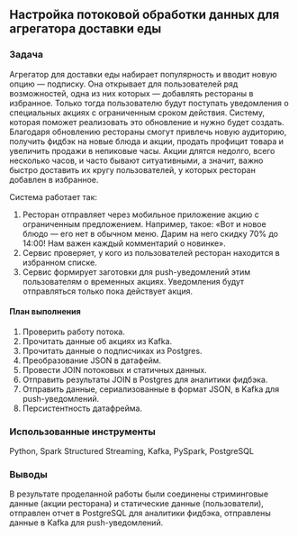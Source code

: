 ## Настройка потоковой обработки данных для агрегатора доставки еды

### Задача

Агрегатор для доставки еды набирает популярность и вводит новую опцию — подписку. Она открывает для пользователей ряд возможностей, одна из них которых — добавлять рестораны в избранное. Только тогда пользователю будут поступать уведомления о специальных акциях с ограниченным сроком действия. Систему, которая поможет реализовать это обновление и нужно будет создать.
Благодаря обновлению рестораны смогут привлечь новую аудиторию, получить фидбэк на новые блюда и акции, продать профицит товара и увеличить продажи в непиковые часы. Акции длятся недолго, всего несколько часов, и часто бывают ситуативными, а значит, важно быстро доставить их кругу пользователей, у которых ресторан добавлен в избранное.  

Система работает так:
1. Ресторан отправляет через мобильное приложение акцию с ограниченным предложением. Например, такое: «Вот и новое блюдо — его нет в обычном меню. Дарим на него скидку 70% до 14:00! Нам важен каждый комментарий о новинке».
2. Сервис проверяет, у кого из пользователей ресторан находится в избранном списке.
3. Сервис формирует заготовки для push-уведомлений этим пользователям о временных акциях. Уведомления будут отправляться только пока действует акция.

#### План выполнения

1. Проверить работу потока.
2. Прочитать данные об акциях из Kafka.
3. Прочитать данные о подписчиках из Postgres.
4. Преобразование JSON в датафейм. 
5. Провести JOIN потоковых и статичных данных.
6. Отправить результаты JOIN в Postgres для аналитики фидбэка.
7. Отправить данные, сериализованные в формат JSON, в Kafka для push-уведомлений.
8. Персистентность датафрейма.

### Использованные инструменты
Python, Spark Structured Streaming, Kafka, PySpark, PostgreSQL

### Выводы
В результате проделанной работы были соединены стриминговые данные (акции ресторана) и статические данные (пользователи), отправлен отчет в PostgreSQL для аналитики фидбэка, отправлены данные в Kafka для push-уведомлений. 
